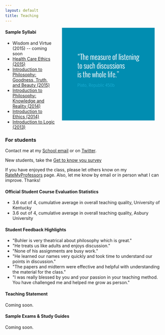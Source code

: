 ```yaml
---
layout: default
title: Teaching
---
```


<img src="/img/measurelearning.png" alt="propermeasure" align="right" hspace="20" height="300" width="300">


#### Sample Syllabi ####
* Wisdom and Virtue (2015) -- coming soon  
* [Health Care Ethics (2015)](https://drive.google.com/open?id=1nMg-an_7ta_nBuau8q94XZqEu-QHaifAYd-cCsof-_A)
* [Introduction to Philosophy: Goodness, Truth, and Beauty (2015)](https://docs.google.com/document/d/1Him8ByGSgqIVhWto6cstAwxp6Ohh1LtTsBxv590pplU/edit#)
* [Introduction to Philosophy: Knowledge and Reality (2014)](https://docs.google.com/document/d/1Lg8bPrq9D5AjrWgL_2x5TkQJY41GAiPSud26e5pdvdc/edit#)
* [Introduction to Ethics (2014)](https://docs.google.com/document/d/1u2FI836N6FcWWs2I5BrbLF1tQav9wjcDJiOU0bRkfRw/edit)
* [Introduction to Logic (2013)](https://docs.google.com/document/d/1SbPHQe6ojQHDEIRkbfvGRMc_24zU1d2Q0RNtn_mbzvA/edit?usp=sharing)
 

### For students ###

Contact me at my [School email](keith.buhler@uky.edu) or on [Twitter](https://twitter.com/Keith_Buhler).

New students, take the [Get to know you survey](https://docs.google.com/forms/d/17A6-27pW2lrI4S6rEpV8GIh_OycvQHCc01fkyuoxPYw/edit?usp=drive_web)

If you have enjoyed the class, please let others know on my [RateMyProfessors](http://www.ratemyprofessors.com/ShowRatings.jsp?tid=1822771) page. Also, let me know by email or in person what I can improve. Thanks!
 
#### Official Student Course Evaluation Statistics
+  3.6 out of 4, cumulative average in overall teaching quality, University of Kentucky
+  3.6 out of 4, cumulative average in overall teaching quality, Asbury University
 
 
#### Student Feedback Highlights ####

* "Buhler is very theatrical about philosophy which is great."
* "He treats us like adults and enjoys discussion."
* "None of his assignments are busy work."
* "He learned our names very quickly and took time to understand our points in discussion." 
* "The papers and midterm were effective and helpful with understanding the material for the class."
*  "I was really blessed by you and your passion in your teaching method. You have challenged me and helped me grow as person."

#### Teaching Statement

Coming soon.
 
 
#### Sample Exams & Study Guides

Coming soon.